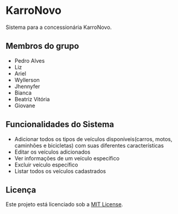 # KarroNovo

Sistema para a concessionária KarroNovo.

## Membros do grupo

- Pedro Alves
- Liz
- Ariel
- Wyllerson
- Jhennyfer
- Bianca
- Beatriz Vitória
- Giovane

## Funcionalidades do Sistema

- Adicionar todos os tipos de veículos disponíveis(carros, motos, caminhões e bicicletas) com suas diferentes características
- Editar os veículos adicionados
- Ver informações de um veículo específico
- Excluir veículo específico
- Listar todos os veículos cadastrados

## Licença

Este projeto está licenciado sob a [MIT License](https://opensource.org/licenses/MIT).
